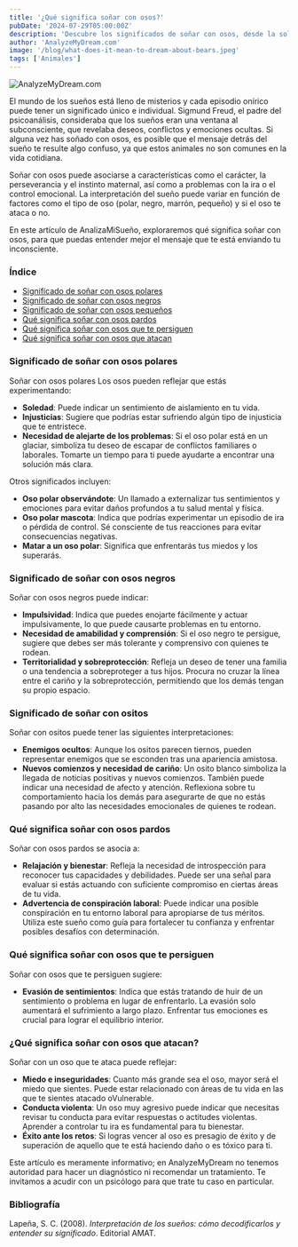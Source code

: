 ```yaml
---
title: '¿Qué significa soñar con osos?'
pubDate: '2024-07-29T05:00:00Z'
description: 'Descubre los significados de soñar con osos, desde la soledad y la ira hasta la perseverancia y el éxito.'
author: 'AnalyzeMyDream.com'
image: '/blog/what-does-it-mean-to-dream-about-bears.jpeg'
tags: ['Animales']
---
```


![AnalyzeMyDream.com](/blog/what-does-it-mean-to-dream-about-bears.jpeg)

El mundo de los sueños está lleno de misterios y cada episodio onírico puede tener un significado único e individual. Sigmund Freud, el padre del psicoanálisis, consideraba que los sueños eran una ventana al subconsciente, que revelaba deseos, conflictos y emociones ocultas. Si alguna vez has soñado con osos, es posible que el mensaje detrás del sueño te resulte algo confuso, ya que estos animales no son comunes en la vida cotidiana.

Soñar con osos puede asociarse a características como el carácter, la perseverancia y el instinto maternal, así como a problemas con la ira o el control emocional. La interpretación del sueño puede variar en función de factores como el tipo de oso (polar, negro, marrón, pequeño) y si el oso te ataca o no.

En este artículo de AnalizaMiSueño, exploraremos qué significa soñar con osos, para que puedas entender mejor el mensaje que te está enviando tu inconsciente.

### Índice

- [Significado de soñar con osos polares](#significado-de-soñar-con-osos-polares)
- [Significado de soñar con osos negros](#significado-de-soñar-con-osos-negros)
- [Significado de soñar con osos pequeños](#significado-de-soñar-con-osos-pequenos)
- [Qué significa soñar con osos pardos](#que-significa-soñar-con-osos-pardos)
- [Qué significa soñar con osos que te persiguen](#que-significa-soñar-con-osos-que-te-persiguen)
- [Qué significa soñar con osos que atacan](#que-significa-soñar-con-osos-que-atacan)

### Significado de soñar con osos polares

Soñar con osos polares Los osos pueden reflejar que estás experimentando:

- **Soledad**: Puede indicar un sentimiento de aislamiento en tu vida.
- **Injusticias**: Sugiere que podrías estar sufriendo algún tipo de injusticia que te entristece.
- **Necesidad de alejarte de los problemas**: Si el oso polar está en un glaciar, simboliza tu deseo de escapar de conflictos familiares o laborales. Tomarte un tiempo para ti puede ayudarte a encontrar una solución más clara.

Otros significados incluyen:

- **Oso polar observándote**: Un llamado a externalizar tus sentimientos y emociones para evitar daños profundos a tu salud mental y física.
- **Oso polar mascota**: Indica que podrías experimentar un episodio de ira o pérdida de control. Sé consciente de tus reacciones para evitar consecuencias negativas.
- **Matar a un oso polar**: Significa que enfrentarás tus miedos y los superarás.

### Significado de soñar con osos negros

Soñar con osos negros puede indicar:

- **Impulsividad**: Indica que puedes enojarte fácilmente y actuar impulsivamente, lo que puede causarte problemas en tu entorno.
- **Necesidad de amabilidad y comprensión**: Si el oso negro te persigue, sugiere que debes ser más tolerante y comprensivo con quienes te rodean.
- **Territorialidad y sobreprotección**: Refleja un deseo de tener una familia o una tendencia a sobreproteger a tus hijos. Procura no cruzar la línea entre el cariño y la sobreprotección, permitiendo que los demás tengan su propio espacio.

### Significado de soñar con ositos

Soñar con ositos puede tener las siguientes interpretaciones:

- **Enemigos ocultos**: Aunque los ositos parecen tiernos, pueden representar enemigos que se esconden tras una apariencia amistosa.
- **Nuevos comienzos y necesidad de cariño**: Un osito blanco simboliza la llegada de noticias positivas y nuevos comienzos. También puede indicar una necesidad de afecto y atención. Reflexiona sobre tu comportamiento hacia los demás para asegurarte de que no estás pasando por alto las necesidades emocionales de quienes te rodean.

### Qué significa soñar con osos pardos

Soñar con osos pardos se asocia a:

- **Relajación y bienestar**: Refleja la necesidad de introspección para reconocer tus capacidades y debilidades. Puede ser una señal para evaluar si estás actuando con suficiente compromiso en ciertas áreas de tu vida.
- **Advertencia de conspiración laboral**: Puede indicar una posible conspiración en tu entorno laboral para apropiarse de tus méritos. Utiliza este sueño como guía para fortalecer tu confianza y enfrentar posibles desafíos con determinación.

### Qué significa soñar con osos que te persiguen

Soñar con osos que te persiguen sugiere:

- **Evasión de sentimientos**: Indica que estás tratando de huir de un sentimiento o problema en lugar de enfrentarlo. La evasión solo aumentará el sufrimiento a largo plazo. Enfrentar tus emociones es crucial para lograr el equilibrio interior.

### ¿Qué significa soñar con osos que atacan?

Soñar con un oso que te ataca puede reflejar:

- **Miedo e inseguridades**: Cuanto más grande sea el oso, mayor será el miedo que sientes. Puede estar relacionado con áreas de tu vida en las que te sientes atacado oVulnerable.
- **Conducta violenta**: Un oso muy agresivo puede indicar que necesitas revisar tu conducta para evitar respuestas o actitudes violentas. Aprender a controlar tu ira es fundamental para tu bienestar.
- **Éxito ante los retos**: Si logras vencer al oso es presagio de éxito y de superación de aquello que te está haciendo daño o es tóxico para ti.

Este artículo es meramente informativo; en AnalyzeMyDream no tenemos autoridad para hacer un diagnóstico ni recomendar un tratamiento. Te invitamos a acudir con un psicólogo para que trate tu caso en particular.

### Bibliografía

Lapeña, S. C. (2008). *Interpretación de los sueños: cómo decodificarlos y entender su significado*. Editorial AMAT.